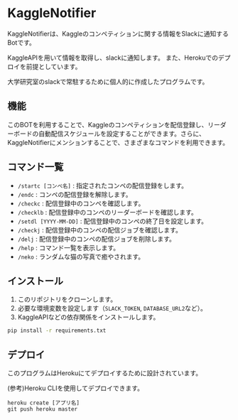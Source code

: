 # KaggleNotifier

KaggleNotifierは、Kaggleのコンペティションに関する情報をSlackに通知するBotです。

KaggleAPIを用いて情報を取得し、slackに通知します。
また、Herokuでのデプロイを前提としています。

大学研究室のslackで常駐するために個人的に作成したプログラムです。
## 機能

このBOTを利用することで、Kaggleのコンペティションを配信登録し、リーダーボードの自動配信スケジュールを設定することができます。さらに、KaggleNotifierにメンションすることで、さまざまなコマンドを利用できます。

## コマンド一覧

- `/startc [コンペ名]` : 指定されたコンペの配信登録をします。
- `/endc` : コンペの配信登録を解除します。
- `/checkc` : 配信登録中のコンペを確認します。
- `/checklb` : 配信登録中のコンペのリーダーボードを確認します。
- `/setdl [YYYY-MM-DD]` : 配信登録中のコンペの終了日を設定します。
- `/checkj` : 配信登録中のコンペの配信ジョブを確認します。
- `/delj` : 配信登録中のコンペの配信ジョブを削除します。
- `/help` : コマンド一覧を表示します。
- `/neko` : ランダムな猫の写真で癒やされます。

## インストール

1. このリポジトリをクローンします。
2. 必要な環境変数を設定します（`SLACK_TOKEN`, `DATABASE_URL2`など）。
3. KaggleAPIなどの依存関係をインストールします。

```bash
pip install -r requirements.txt
```

## デプロイ
このプログラムはHerokuにてデプロイするために設計されています。

(参考)Heroku CLIを使用してデプロイできます。
```
heroku create [アプリ名]
git push heroku master
```
